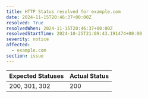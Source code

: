 ```yaml
---
title: HTTP Status resolved for example.com
date: 2024-11-15T20:46:37+00:00Z
resolved: True
resolvedWhen: 2024-11-15T20:46:37+00:00Z
resolvedStartTime: 2024-10-25T21:09:43.191474+00:00
severity: notice
affected:
  - example.com
section: issue
---
```


| Expected Statuses | Actual Status  |
|-------------------|----------------|
| 200, 301, 302 | 200 |
